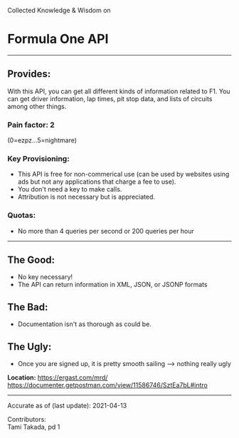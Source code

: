 Collected Knowledge & Wisdom on
# Formula One API
---
## Provides:
With this API, you can get all different kinds of information related to F1. You can get driver information, lap times, pit stop data, and lists of circuits among other things.

### Pain factor: 2
(0=ezpz...5=nightmare)

### Key Provisioning:     
- This API is free for non-commerical use (can be used by websites using ads but not any applications that charge a fee to use).
- You don't need a key to make calls.
- Attribution is not necessary but is appreciated.

### Quotas:
-  No more than 4 queries per second or 200 queries per hour

---

## The Good:
- No key necessary!
- The API can return information in XML, JSON, or JSONP formats

## The Bad:
- Documentation isn't as thorough as could be.
## The Ugly:
- Once you are signed up, it is pretty smooth sailing --> nothing really ugly

**Location:** https://ergast.com/mrd/
https://documenter.getpostman.com/view/11586746/SztEa7bL#intro

---

Accurate as of (last update):    2021-04-13

Contributors:  
Tami Takada, pd 1  

